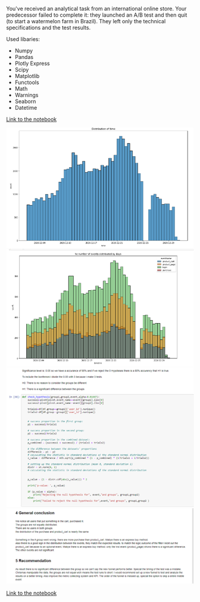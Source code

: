 You've received an analytical task from an international online store. Your predecessor failed to complete it: they launched an A/B test and then quit (to start a watermelon farm in Brazil). They left only the technical specifications and the test results.

Used libaries:
- Numpy
- Pandas
- Plotly Express
- Scipy
- Matplotlib
- Functools
- Math
- Warnings
- Seaborn
- Datetime 

[Link to the notebook](https://github.com/Tommy-Python/Data-Analysis-Portfolio/blob/main/ab_test/AB-Test.ipynb)

<p align="center"> 
<img src="img1.png"> 
<img src="img2.png">
<img src="img3.png">
<img src="img4.png">
</p>


[Link to the notebook](https://github.com/Tommy-Python/Data-Analysis-Portfolio/blob/main/ab_test/AB-Test.ipynb)

